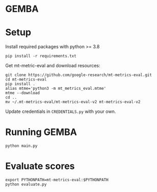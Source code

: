 # GEMBA

# Setup

Install required packages with python >= 3.8 

```
pip install -r requirements.txt
```

Get mt-metric-eval and download resources:

```
git clone https://github.com/google-research/mt-metrics-eval.git
cd mt-metrics-eval
pip install .
alias mtme='python3 -m mt_metrics_eval.mtme'
mtme --download
cd ..
mv ~/.mt-metrics-eval/mt-metrics-eval-v2 mt-metrics-eval-v2
```


Update credentials in `CREDENTIALS.py` with your own.

# Running GEMBA

```
python main.py
```

# Evaluate scores

```
export PYTHONPATH=mt-metrics-eval:$PYTHONPATH
python evaluate.py
```
